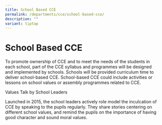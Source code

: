 ```yaml
---
title: School Based CCE
permalink: /departments/cce/school-based-cce/
description: ""
variant: tiptap
---
```

<h1><strong>School Based CCE</strong></h1>
<p>To promote ownership of&nbsp;CCE&nbsp;and to meet the needs of the students
in each school, part of the&nbsp;CCE&nbsp;syllabus and programmes will
be designed and implemented by schools. Schools will be provided curriculum
time to deliver school-based&nbsp;CCE. School-based&nbsp;CCE&nbsp;could
include activities or lessons on school values or assembly programmes related
to&nbsp;CCE.</p>
<p>Values Talk by School Leaders</p>
<p>Launched in 2015, the school leaders actively role model the inculcation
of CCE by speaking to the pupils regularly. They share stories centering
on different school values, and remind the pupils on the importance of
having good character and sound moral values.</p>